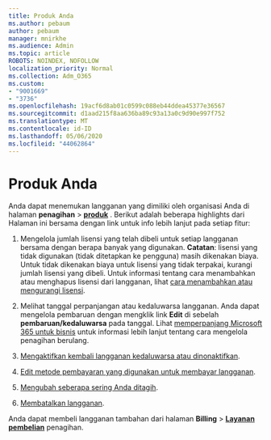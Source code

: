 ```yaml
---
title: Produk Anda
ms.author: pebaum
author: pebaum
manager: mnirkhe
ms.audience: Admin
ms.topic: article
ROBOTS: NOINDEX, NOFOLLOW
localization_priority: Normal
ms.collection: Adm_O365
ms.custom:
- "9001669"
- "3736"
ms.openlocfilehash: 19acf6d8ab01c0599c088eb44ddea45377e36567
ms.sourcegitcommit: d1aad215f8aa636ba89c93a13a0c9d90e997f752
ms.translationtype: MT
ms.contentlocale: id-ID
ms.lasthandoff: 05/06/2020
ms.locfileid: "44062864"
---
```

# <a name="your-products"></a>Produk Anda

Anda dapat menemukan langganan yang dimiliki oleh organisasi Anda di halaman **penagihan** > **[produk](https://go.microsoft.com/fwlink/p/?linkid=842054)** . Berikut adalah beberapa highlights dari Halaman ini bersama dengan link untuk info lebih lanjut pada setiap fitur:

1. Mengelola jumlah lisensi yang telah dibeli untuk setiap langganan bersama dengan berapa banyak yang digunakan.  **Catatan**: lisensi yang tidak digunakan (tidak ditetapkan ke pengguna) masih dikenakan biaya.  Untuk tidak dikenakan biaya untuk lisensi yang tidak terpakai, kurangi jumlah lisensi yang dibeli. Untuk informasi tentang cara menambahkan atau menghapus lisensi dari langganan, lihat [cara menambahkan atau mengurangi lisensi](https://docs.microsoft.com/alchemyinsights/how-to-add-or-reduce-licenses).

2. Melihat tanggal perpanjangan atau kedaluwarsa langganan.  Anda dapat mengelola pembaruan dengan mengklik link **Edit** di sebelah **pembaruan/kedaluwarsa** pada tanggal.  Lihat [memperpanjang Microsoft 365 untuk bisnis](https://go.microsoft.com/fwlink/?linkid=2119216) untuk informasi lebih lanjut tentang cara mengelola penagihan berulang.

3. [Mengaktifkan kembali langganan kedaluwarsa atau dinonaktifkan](https://go.microsoft.com/fwlink/?linkid=2117519).

4. [Edit metode pembayaran yang digunakan untuk membayar langganan](https://go.microsoft.com/fwlink/?linkid=2117167).

5. [Mengubah seberapa sering Anda ditagih](https://go.microsoft.com/fwlink/?linkid=2119112).

6. [Membatalkan langganan](https://go.microsoft.com/fwlink/?linkid=2119113).

Anda dapat membeli langganan tambahan dari halaman **Billing** > [**Layanan pembelian**](https://go.microsoft.com/fwlink/p/?linkid=868433) penagihan.
